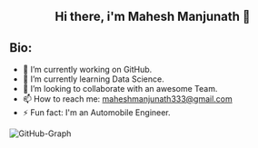 ## <p align="center">Hi there, i'm Mahesh Manjunath 👋</p>

## Bio:

- 🔭 I’m currently working on GitHub.
- 🌱 I’m currently learning Data Science.
- 👯 I’m looking to collaborate with an awesome Team.
- 📫 How to reach me: maheshmanjunath333@gmail.com
- ⚡ Fun fact: I'm an Automobile Engineer.

<img src="https://activity-graph.herokuapp.com/graph?username=mm-333&theme=minimal"
alt="GitHub-Graph">